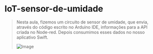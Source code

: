 # IoT-sensor-de-umidade

> Nesta aula, fizemos um circuito de sensor de umidade, que envia, através do código escrito no Arduino IDE, informações para a API criada no Node-red. Depois consumimos esses dados no nosso aplicativo Swift.
> 
> <img width="838" alt="Image" src="IoT-Swift/IoT-Swift/Assets.xcassets/Captura de Tela 2025-04-02 às 13.01.11.imageset/Captura de Tela 2025-04-02 às 13.20.15.png" />
